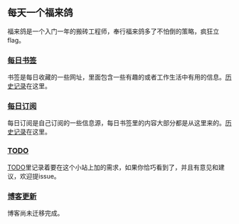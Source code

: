 ## 每天一个福来鸽

福来鸽是一个入门一年的搬砖工程师，奉行福来鸽多了不怕倒的策略，疯狂立flag。

### [每日书签](./mark/bookmark.md)

书签是每日收藏的一些网址，里面包含一些有趣的或者工作生活中有用的信息。[历史记录](./mark/index.md)在这里。

### [每日订阅](./feed/bookmark.md)

每日订阅是自己订阅的一些信息源，每日书签里的内容大部分都是从这里来的。[历史记录](./feed/index.md)在这里。

### [TODO](./todo.md)

[TODO](./todo.md)里记录着要在这个小站上加的需求，如果你恰巧看到了，并且有意见和建议，欢迎提issue。

### [博客更新](./blog/README.md)

博客尚未迁移完成。
